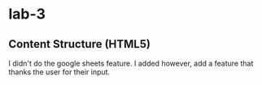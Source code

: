 # lab-3

## Content Structure (HTML5) 

I didn't do the google sheets feature. I added however, add a feature that thanks the user for their input.
